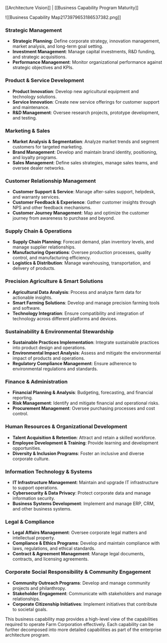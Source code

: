 [[Architecture Vision]] | [[Business Capability Program Maturity]]

![[Business Capability Map2173979653186537382.png]]
### Strategic Management

- **Strategic Planning**: Define corporate strategy, innovation management, market analysis, and long-term goal setting.
- **Investment Management**: Manage capital investments, R&D funding, and strategic acquisitions.
- **Performance Management**: Monitor organizational performance against strategic objectives and KPIs.

### Product & Service Development

- **Product Innovation**: Develop new agricultural equipment and technology solutions.
- **Service Innovation**: Create new service offerings for customer support and maintenance.
- **R&D Management**: Oversee research projects, prototype development, and testing.

### Marketing & Sales

- **Market Analysis & Segmentation**: Analyze market trends and segment customers for targeted marketing.
- **Brand Management**: Develop and maintain brand identity, positioning, and loyalty programs.
- **Sales Management**: Define sales strategies, manage sales teams, and oversee dealer networks.

### Customer Relationship Management

- **Customer Support & Service**: Manage after-sales support, helpdesk, and warranty services.
- **Customer Feedback & Experience**: Gather customer insights through NPS and other feedback mechanisms.
- **Customer Journey Management**: Map and optimize the customer journey from awareness to purchase and beyond.

### Supply Chain & Operations

- **Supply Chain Planning**: Forecast demand, plan inventory levels, and manage supplier relationships.
- **Manufacturing Operations**: Oversee production processes, quality control, and manufacturing efficiency.
- **Logistics & Distribution**: Manage warehousing, transportation, and delivery of products.

### Precision Agriculture & Smart Solutions

- **Agricultural Data Analysis**: Process and analyze farm data for actionable insights.
- **Smart Farming Solutions**: Develop and manage precision farming tools and software.
- **Technology Integration**: Ensure compatibility and integration of technology across different platforms and devices.

### Sustainability & Environmental Stewardship

- **Sustainable Practices Implementation**: Integrate sustainable practices into product design and operations.
- **Environmental Impact Analysis**: Assess and mitigate the environmental impact of products and operations.
- **Regulatory Compliance Management**: Ensure adherence to environmental regulations and standards.

### Finance & Administration

- **Financial Planning & Analysis**: Budgeting, forecasting, and financial reporting.
- **Risk Management**: Identify and mitigate financial and operational risks.
- **Procurement Management**: Oversee purchasing processes and cost control.

### Human Resources & Organizational Development

- **Talent Acquisition & Retention**: Attract and retain a skilled workforce.
- **Employee Development & Training**: Provide learning and development opportunities.
- **Diversity & Inclusion Programs**: Foster an inclusive and diverse corporate culture.

### Information Technology & Systems

- **IT Infrastructure Management**: Maintain and upgrade IT infrastructure to support operations.
- **Cybersecurity & Data Privacy**: Protect corporate data and manage information security.
- **Business Systems Development**: Implement and manage ERP, CRM, and other business systems.

### Legal & Compliance

- **Legal Affairs Management**: Oversee corporate legal matters and intellectual property.
- **Compliance & Ethics Programs**: Develop and maintain compliance with laws, regulations, and ethical standards.
- **Contract & Agreement Management**: Manage legal documents, contracts, and licensing agreements.

### Corporate Social Responsibility & Community Engagement

- **Community Outreach Programs**: Develop and manage community projects and philanthropy.
- **Stakeholder Engagement**: Communicate with stakeholders and manage relationships.
- **Corporate Citizenship Initiatives**: Implement initiatives that contribute to societal goals.

This business capability map provides a high-level view of the capabilities required to operate Farm Corporation effectively. Each capability can be further decomposed into more detailed capabilities as part of the enterprise architecture program.